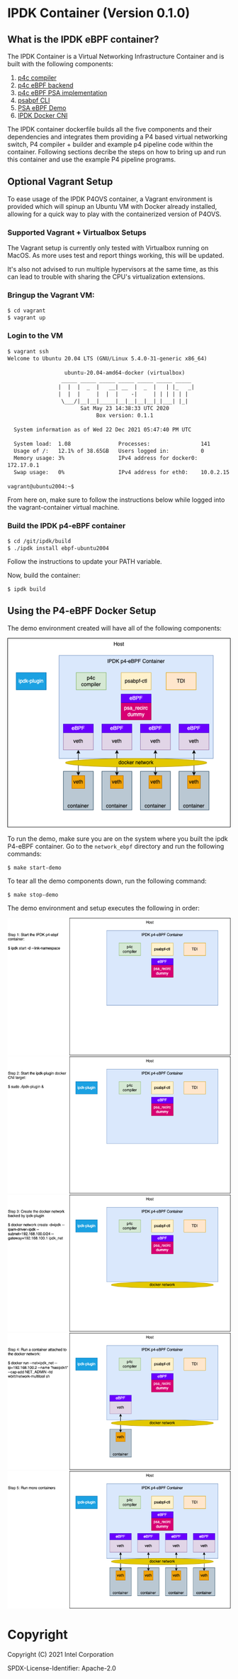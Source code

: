 # IPDK Container (Version 0.1.0)

## What is the IPDK eBPF container?
The IPDK Container is a Virtual Networking Infrastructure Container and is
built with the following components:

1. [p4c compiler](https://github.com/p4lang/p4c)
2. [p4c eBPF backend](https://github.com/p4lang/p4c/tree/main/backends/ebpf)
3. [p4c eBPF PSA implementation](https://github.com/p4lang/p4c/tree/main/backends/ebpf/psa)
4. [psabpf CLI](https://github.com/P4-Research/psabpf)
5. [PSA eBPF Demo](https://github.com/P4-Research/psa-ebpf-demo)
6. [IPDK Docker CNI](https://github.com/mestery/ipdk-plugin)

The IPDK container dockerfile builds all the five components and their dependencies
and integrates them providing a P4 based virtual networking switch, P4
compiler + builder and example p4 pipeline code within the container. Following
sections decribe the steps on how to bring up and run this container and use
the example P4 pipeline programs.

## Optional Vagrant Setup

To ease usage of the IPDK P4OVS container, a Vagrant environment is provided
which will spinup an Ubuntu VM with Docker already installed, allowing for a
quick way to play with the containerized version of P4OVS.

### Supported Vagrant + Virtualbox Setups

The Vagrant setup is currently only tested with Virtualbox running on MacOS. As
more uses test and report things working, this will be updated.

It's also not advised to run multiple hypervisors at the same time, as this can lead
to trouble with sharing the CPU's virtualization extensions.

### Bringup the Vagrant VM:
```
$ cd vagrant
$ vagrant up
```

### Login to the VM
```
$ vagrant ssh
Welcome to Ubuntu 20.04 LTS (GNU/Linux 5.4.0-31-generic x86_64)

                  ubuntu-20.04-amd64-docker (virtualbox)
                 _____ _____ _____ _____ _____ _____ _____
                |  |  |  _  |   __| __  |  _  |   | |_   _|
                |  |  |     |  |  |    -|     | | | | | |
                 \___/|__|__|_____|__|__|__|__|_|___| |_|
                       Sat May 23 14:38:33 UTC 2020
                            Box version: 0.1.1

  System information as of Wed 22 Dec 2021 05:47:40 PM UTC

  System load:  1.08               Processes:                141
  Usage of /:   12.1% of 38.65GB   Users logged in:          0
  Memory usage: 3%                 IPv4 address for docker0: 172.17.0.1
  Swap usage:   0%                 IPv4 address for eth0:    10.0.2.15

vagrant@ubuntu2004:~$
```

From here on, make sure to follow the instructions below while logged into
the vagrant-container virtual machine.

### Build the IPDK p4-eBPF container

```
$ cd /git/ipdk/build
$ ./ipdk install ebpf-ubuntu2004
```

Follow the instructions to update your PATH variable.

Now, build the container:

```
$ ipdk build
```

## Using the P4-eBPF Docker Setup

The demo environment created will have all of the following components:

![Demo Setup](architecture/demo-Step0.png)

To run the demo, make sure you are on the system where you built the ipdk
P4-eBPF container. Go to the `network_ebpf` directory and run the following
commands:

```
$ make start-demo
```

To tear all the demo components down, run the following command:

```
$ make stop-demo
```

The demo environment and setup executes the following in order:

![Demo Step 1](architecture/demo-Step1.png)
![Demo Step 1](architecture/demo-Step2.png)
![Demo Step 1](architecture/demo-Step3.png)
![Demo Step 1](architecture/demo-Step4.png)
![Demo Step 1](architecture/demo-Step5.png)

# Copyright

Copyright (C) 2021 Intel Corporation

SPDX-License-Identifier: Apache-2.0
